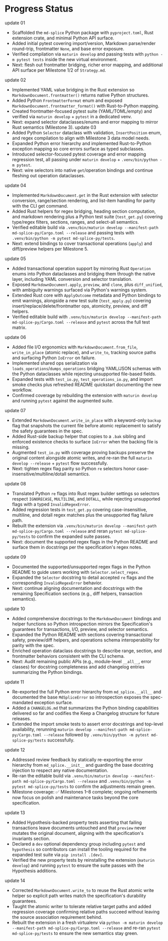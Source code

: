 # Progress Status

update 01
- Scaffolded the `md-splice` Python package with `pyproject.toml`, Rust extension crate, and minimal Python API surface.
- Added initial pytest covering import/version, Markdown parse/render round-trip, frontmatter `None`, and base error exposure.
- Verified compilation via `maturin develop` and passing tests with `python -m pytest tests` inside the new virtual environment.
- Next: flesh out frontmatter bridging, richer error mapping, and additional API surface per Milestone 1/2 of `Strategy.md`.

update 02
- Implemented YAML value bridging in the Rust extension so `MarkdownDocument.frontmatter()` returns native Python structures.
- Added Python `FrontmatterFormat` enum and exposed `MarkdownDocument.frontmatter_format()` with Rust-to-Python mapping.
- Created frontmatter-focused pytest suite (YAML/TOML/empty) and verified via `maturin develop` + `pytest` in a dedicated venv.
- Next: expand selector dataclasses/enums and error mapping to mirror Rust semantics (Milestone 3).
update 03
- Added Python `Selector` dataclass with validation, `InsertPosition` enum, and regex compilation to align with Milestone 3 data model needs.
- Expanded Python error hierarchy and implemented Rust-to-Python exception mapping so core errors surface as typed subclasses.
- Introduced selector-focused pytest coverage and error mapping regression test, all passing under `maturin develop` + `.venv/bin/python -m pytest`.
- Next: wire selectors into native `get`/operation bindings and continue fleshing out operation dataclasses.

update 04
- Implemented `MarkdownDocument.get` in the Rust extension with selector conversion, range/section rendering, and list-item handling for parity with the CLI get command.
- Added Rust helpers for regex bridging, heading section computation, and markdown rendering plus a Python test suite (`test_get.py`) covering type/regex filters, sections, ranges, and select-all semantics.
- Verified editable build via `.venv/bin/maturin develop --manifest-path md-splice-py/Cargo.toml --release` and passing tests with `.venv/bin/python -m pytest md-splice-py/tests`.
- Next: extend bindings to cover transactional operations (`apply`) and diff/preview helpers per Milestone 5.

update 05
- Added transactional operation support by mirroring Rust `Operation` enums into Python dataclasses and bridging them through the native layer, including YAML conversion and selector translation.
- Exposed `MarkdownDocument.apply`, `preview`, and `clone`, plus `diff_unified`, with ambiguity warnings surfaced via Python's warnings system.
- Extended Rust core with `ApplyOutcome` metadata and Python bindings to emit warnings, alongside a new test suite (`test_apply.py`) covering insert/replace/delete/frontmatter ops, atomicity, preview, and diff helpers.
- Verified editable build with `.venv/bin/maturin develop --manifest-path md-splice-py/Cargo.toml --release` and `pytest` across the full test matrix.

update 06
- Added file I/O ergonomics with `MarkdownDocument.from_file`, `write_in_place` (atomic replace), and `write_to`, tracking source paths and surfacing Python `IoError` on failure.
- Implemented shared ops serialization via `loads_operations`/`dumps_operations` bridging YAML/JSON schemas with the Python dataclasses while rejecting unsupported file-based fields.
- Expanded tests with `test_io.py`, `test_operations_io.py`, and import smoke checks plus refreshed README quickstart documenting the new workflow.
- Confirmed coverage by rebuilding the extension with `maturin develop` and running `pytest` against the augmented suite.

update 07
- Extended `MarkdownDocument.write_in_place` with a keyword-only `backup` flag that snapshots the current file before atomic replacement to satisfy the safety guarantees in the spec.
- Added Rust-side backup helper that copies to a `.bak` sibling and enforced existence checks to surface `IoError` when the backing file is missing.
- Augmented `test_io.py` with coverage proving backups preserve the original content alongside atomic writes, and re-ran the full `maturin develop --release` + `pytest` flow successfully.
- Next: tighten regex flag parity so Python `re` selectors honor case-insensitive/multiline/dotall semantics.

update 08
- Translated Python `re` flags into Rust regex builder settings so selectors respect `IGNORECASE`, `MULTILINE`, and `DOTALL`, while rejecting unsupported flags with a typed `InvalidRegexError`.
- Added regression tests in `test_get.py` covering case-insensitive, multiline, and dotall regex matches plus the unsupported flag failure path.
- Rebuilt the extension via `.venv/bin/maturin develop --manifest-path md-splice-py/Cargo.toml --release` and reran `pytest md-splice-py/tests` to confirm the expanded suite passes.
- Next: document the supported regex flags in the Python README and surface them in docstrings per the specification's regex notes.

update 09
- Documented the supported/unsupported regex flags in the Python README to guide users working with `Selector.select_regex`.
- Expanded the `Selector` docstring to detail accepted `re` flags and the corresponding `InvalidRegexError` behavior.
- Next: continue aligning documentation and docstrings with the remaining Specification sections (e.g., diff helpers, transaction semantics).

update 10
- Added comprehensive docstrings to the `MarkdownDocument` bindings and helper functions so Python introspection mirrors the Specification's guarantees for transactions, I/O, preview, and selector semantics.
- Expanded the Python README with sections covering transactional safety, preview/diff helpers, and operations schema interoperability for parity with the spec.
- Enriched operation dataclass docstrings to describe range, section, and frontmatter behaviors consistent with the CLI schema.
- Next: Audit remaining public APIs (e.g., module-level `__all__`, error classes) for docstring completeness and add changelog entries summarizing the Python bindings.

update 11
- Re-exported the full Python error hierarchy from `md_splice.__all__` and documented the base `MdSpliceError` so introspection exposes the spec-mandated exception surface.
- Added a `CHANGELOG.md` that summarizes the Python binding capabilities delivered so far and codifies the Keep a Changelog structure for future releases.
- Extended the import smoke tests to assert error docstrings and top-level availability, rerunning `maturin develop --manifest-path md-splice-py/Cargo.toml --release` followed by `.venv/bin/python -m pytest md-splice-py/tests` successfully.

update 12
- Addressed review feedback by statically re-exporting the error hierarchy from `md_splice.__init__` and guarding the base docstring injection to respect any native documentation.
- Re-ran the editable build via `.venv/bin/maturin develop --manifest-path md-splice-py/Cargo.toml --release` and `.venv/bin/python -m pytest md-splice-py/tests` to confirm the adjustments remain green.
- Milestone coverage: ✅ Milestones 1–8 complete; ongoing refinements now focus on polish and maintenance tasks beyond the core specification.

update 13
- Added Hypothesis-backed property tests asserting that failing transactions leave documents untouched and that `preview` never mutates the original document, aligning with the specification's invariants section.
- Declared a `dev` optional dependency group including `pytest` and `hypothesis` so contributors can install the tooling required for the expanded test suite via `pip install .[dev]`.
- Verified the new property tests by reinstalling the extension (`maturin develop`) and running `pytest` to ensure the suite passes with the Hypothesis additions.

update 14
- Corrected `MarkdownDocument.write_to` to reuse the Rust atomic write helper so explicit path writes match the specification's durability guarantees.
- Taught the atomic writer to tolerate relative target paths and added regression coverage confirming relative paths succeed without leaving the source association requirement behind.
- Rebuilt the extension in a fresh virtualenv via `python -m maturin develop --manifest-path md-splice-py/Cargo.toml --release` and re-ran `pytest md-splice-py/tests` to ensure the new semantics stay green.
